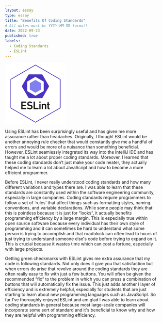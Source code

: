 ```yaml
---
layout: essay
type: essay
title: "Benefits Of Coding Standards"
# All dates must be YYYY-MM-DD format!
date: 2022-09-23
published: true
labels:
  - Coding Standards
  - ESLint
---
```


<img width="200px" class="rounded float-start pe-4" src="../img/eslint.png">


Using ESLint has been surprisingly useful and has given me more assurance rather than headaches. Originally, I thought ESLint would be another annoying rule checker that would constantly give me a handful of errors and would be more of a nuisance than something beneficial. However, ESLint seamlessly integrated its way into the IntelliJ IDE and has taught me a lot about proper coding standards. Moreover, I learned that these coding standards don’t just make your code neater, they actually helped me to learn a lot about JavaScript and how to become a more efficient programmer.

Before ESLint, I never really understood coding standards and how many different variations and types there are. I was able to learn that these standards are constantly used within the software engineering community, especially in large companies. Coding standards require programmers to follow a set of ‘rules’ that affect things such as formatting styles, naming conventions, and variable declarations. While some people may think that this is pointless because it is just for “looks”, it actually benefits programming efficiency by a large margin. This is especially true within open source software because every individual has their own style of programming and it can sometimes be hard to understand what some person is trying to accomplish and that roadblock can often lead to hours of just trying to understand someone else's code before trying to expand on it. This is crucial because it wastes time which can cost a fortune, especially with large projects.

Getting green checkmarks with ESLint gives me extra assurance that my code is following standards. Not only does it give you that satisfaction but when errors do arise that revolve around the coding standards they are often really easy to fix with just a few buttons. You will often be given the recommended “fix” to the problem in which you can press a combination of buttons that will automatically fix the issue. This just adds another l	layer of efficiency and is extremely helpful, especially for students that are just starting to learn about new programming languages such as JavaScript. So far I’ve thoroughly enjoyed ESLint and am glad I was able to learn about coding standards in general because most large-scale companies will incorporate some sort of standard and it's beneficial to know why and how they are helpful with programming efficiency.

